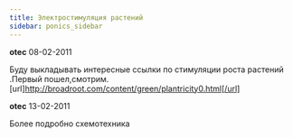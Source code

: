```yaml
---
title: Электростимуляция растений
sidebar: ponics_sidebar
---
```


**otec** 08-02-2011

Буду выкладывать интересные ссылки по стимуляции роста растений .Первый пошел,смотрим.<br />[url]http://broadroot.com/content/green/plantricity0.html[/url]

**otec** 13-02-2011

Более подробно схемотехника

